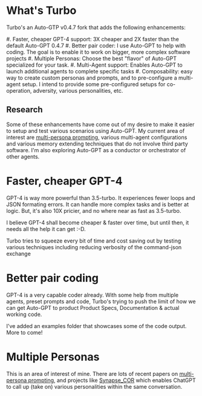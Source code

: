# What's Turbo

Turbo's an Auto-GTP v0.4.7 fork that adds the following enhancements:

#. Faster, cheaper GPT-4 support: 3X cheaper and 2X faster than the default Auto-GPT 0.4.7
#. Better pair coder: I use Auto-GPT to help with coding. The goal is to enable it to work on bigger, more complex software projects 
#. Multiple Personas: Choose the best "flavor" of Auto-GPT specialized for your task.
#. Multi-Agent support: Enables Auto-GPT to launch additional agents to complete specific tasks
#. Composability: easy way to create custom personas and prompts, and to pre-configure a multi-agent setup. I intend to provide some pre-configured setups for co-operation, adversity, various personalities, etc.

## Research

Some of these enhancements have come out of my desire to make it easier to setup and test various scenarios using Auto-GPT. My current area of interest are [multi-persona prompting](https://www.prompthub.us/blog/exploring-multi-persona-prompting-for-better-outputs), various multi-agent configurations and various memory extending techniques that do not involve third party software. I'm also exploring Auto-GPT as a conductor or orchestrator of other agents.

# Faster, cheaper GPT-4

GPT-4 is way more powerful than 3.5-turbo. It experiences fewer loops and JSON formating errors. It can handle more complex tasks and is better at logic. But, it's also 10X pricier, and no where near as fast as 3.5-turbo.

I believe GPT-4 shall become cheaper & faster over time, but until then, it needs all the help it can get :-D.

Turbo tries to squeeze every bit of time and cost saving out by testing various techniques including reducing verbosity of the command-json exchange 

# Better pair coding

GPT-4 is a very capable coder already. With some help from multiple agents, preset prompts and code, Turbo's trying to push the limit of how we can get Auto-GPT to product Product Specs, Documentation & actual working code.

I've added an examples folder that showcases some of the code output. More to come!

# Multiple Personas

This is an area of interest of mine. There are lots of recent papers on [multi-persona prompting](https://arxiv.org/pdf/2307.05300.pdf), and projects like [Synapse_COR](https://github.com/ProfSynapse/Synapse_CoR) which enables ChatGPT to call up (take on) various personalities within the same conversation. 